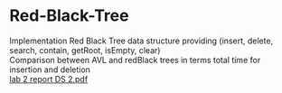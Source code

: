 # Red-Black-Tree
Implementation Red Black Tree data structure providing (insert, delete, search, contain, getRoot, isEmpty, clear) \
Comparison between AVL and redBlack trees in terms total time for insertion and deletion \
[lab 2 report DS 2.pdf](https://github.com/AliELSharawy/Red-Black-Tree/files/8626837/lab.2.DS.2.pdf)

